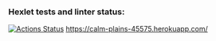 ### Hexlet tests and linter status:
[![Actions Status](https://github.com/VovaTyan/java-project-72/workflows/hexlet-check/badge.svg)](https://github.com/VovaTyan/java-project-72/actions)
https://calm-plains-45575.herokuapp.com/
